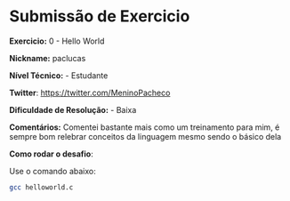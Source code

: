 # Submissão de Exercicio

**Exercicio:** 0 - Hello World

**Nickname:** paclucas

**Nível Técnico:** - Estudante

**Twitter**: https://twitter.com/MeninoPacheco

**Dificuldade de Resolução:** - Baixa

**Comentários:** Comentei bastante mais como um treinamento para mim, é sempre bom relebrar conceitos da linguagem mesmo sendo o básico dela

**Como rodar o desafio**: 

Use o comando abaixo: 
```bash
gcc helloworld.c
```